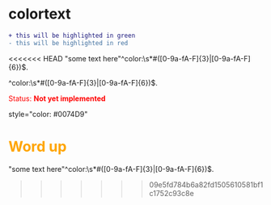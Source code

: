 # colortext
```diff
+ this will be highlighted in green
- this will be highlighted in red
```
<<<<<<< HEAD
"some text here"^color:\s*#([0-9a-fA-F]{3}|[0-9a-fA-F]{6})$.

^color:\s*#([0-9a-fA-F]{3}|[0-9a-fA-F]{6})$.

<font color="red">Status: **Not yet implemented**</font>

style="color: #0074D9"

<span style="color:orange;">Word up</span>
=======
"some text here"^color:\s*#([0-9a-fA-F]{3}|[0-9a-fA-F]{6})$.
>>>>>>> 09e5fd784b6a82fd1505610581bf1c1752c93c8e
